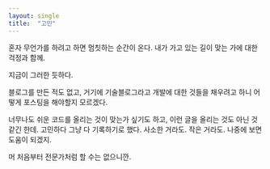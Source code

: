 ```yaml
---
layout: single
title:  "고민"
---
```



혼자 무언가를 하려고 하면 멈칫하는 순간이 온다.
내가 가고 있는 길이 맞는 가에 대한 걱정과 함께.

지금이 그러한 듯하다.

블로그를 만든 적도 없고, 거기에 기술블로그라고 개발에 대한 것들을 채우려고 하니
어떻게 포스팅을 해야할지 모르겠다. 

너무나도 쉬운 코드를 올리는 것이 맞는가 싶기도 하고, 
이런 글을 올리는 것도 아닌 것 같긴 한데.
고민하다 그냥 다 기록하기로 했다.
사소한 거라도. 작은 거라도. 나중에 보면 도움이 되겠지.

머 처음부터 전문가처럼 할 수는 없으니깐.





